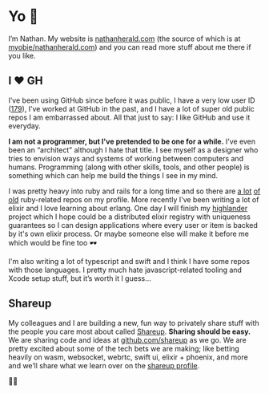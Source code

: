 # Yo 👋

I’m Nathan. My website is [nathanherald.com](https://nathanherald.com) (the source of which is at [myobie/nathanherald.com](https://github.com/myobie/nathanherald.com)) and you can read more stuff about me there if you like.

## I ❤️ GH

I’ve been using GitHub since before it was public, I have a very low user ID ([179](https://api.github.com/users/myobie)), I’ve worked at GitHub in the past, and I have a lot of super old public repos I am embarrassed about. All that just to say: I like GitHub and use it everyday. 

**I am not a programmer, but I've pretended to be one for a while.** I’ve even been an “architect” although I hate that title. I see myself as a designer who tries to envision ways and systems of working between computers and humans. Programming (along with other skills, tools, and other people) is something which can help me build the things I see in my mind.

I was pretty heavy into ruby and rails for a long time and so there are [a lot](https://github.com/myobie/factories-and-workers) [of old](https://github.com/myobie/turbine) ruby-related repos on my profile. More recently I've been writing a lot of elixir and I love learning about erlang. One day I will finish my [highlander](https://github.com/myobie/highlander) project which I hope could be a distributed elixir registry with uniqueness guarantees so I can design applications where every user or item is backed by it's own elixir process. Or maybe someone else will make it before me which would be fine too 🕶️ 

I'm also writing a lot of typescript and swift and I think I have some repos with those languages. I pretty much hate javascript-related tooling and Xcode setup stuff, but it’s worth it I guess…

## Shareup

My colleagues and I are building a new, fun way to privately share stuff with the people you care most about called [Shareup](https://shareup.app). **Sharing should be easy.** We are sharing code and ideas at [github.com/shareup][shareup profile] as we go. We are pretty excited about some of the tech bets we are making; like betting heavily on wasm, websocket, webrtc, swift ui, elixir + phoenix, and more and we’ll share what we learn over on the [shareup profile][].

[shareup profile]: https://github.com/shareup

🚀🆙
